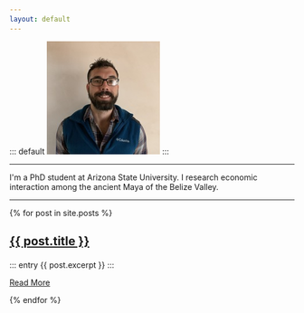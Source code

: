 ```yaml
---
layout: default
---
```


::: default
<img src="/images/headshot.jpg" alt="J. Britt Davis. I'm a PhD student at Arizona State University. I research economic interaction among the ancient Maya of the Belize Valley."/>
:::

<hr>

I'm a PhD student at Arizona State University. I research economic interaction among the ancient Maya of the Belize Valley.

<hr>

{% for post in site.posts %}

<article class="post">

<h1>

<a href="{{ site.baseurl }}{{ post.url }}">{{ post.title }}</a>

</h1>

::: entry
    {{ post.excerpt }}
:::

<a href="{{ site.baseurl }}{{ post.url }}" class="read-more">Read More</a>

</article>

{% endfor %}

</div>
